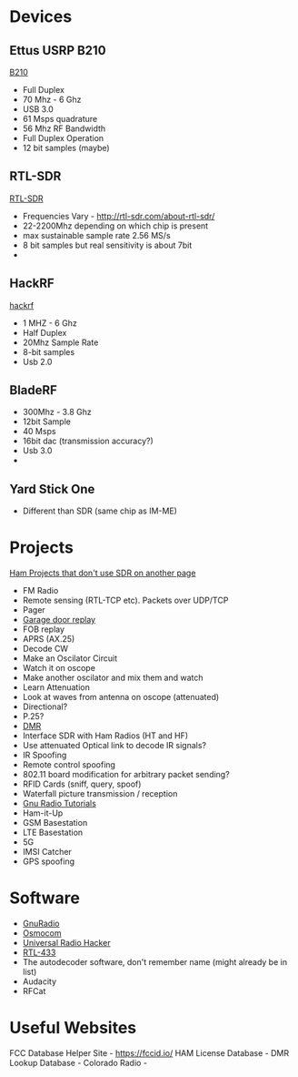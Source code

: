 <!-- TITLE: Sdr -->
<!-- SUBTITLE: A quick summary of Sdr -->

# Devices
## Ettus USRP B210
[B210](/ettus_b210)
 - Full Duplex
 - 70 Mhz - 6 Ghz
 - USB 3.0
 - 61 Msps quadrature 
 - 56 Mhz RF Bandwidth
 - Full Duplex Operation
 - 12 bit samples (maybe)
## RTL-SDR
[RTL-SDR](/rtl-sdr)
- Frequencies Vary - http://rtl-sdr.com/about-rtl-sdr/
- 22-2200Mhz depending on which chip is present
- max sustainable sample rate 2.56 MS/s
- 8 bit samples but real sensitivity is about 7bit
- 
## HackRF
[hackrf](/hackrf)
- 1 MHZ - 6 Ghz
 - Half Duplex  
 - 20Mhz Sample Rate
 - 8-bit samples
 - Usb 2.0
## BladeRF
- 300Mhz - 3.8 Ghz
- 12bit Sample
- 40 Msps
- 16bit dac (transmission accuracy?)
- Usb 3.0
-
## Yard Stick One
- Different than SDR (same chip as IM-ME)
# Projects
[Ham Projects that don't use SDR on another page](/ham_projects)

* FM Radio
* Remote sensing (RTL-TCP etc).  Packets over UDP/TCP
* Pager
* [Garage door replay](/sdr-garagedoor)
* FOB replay
* APRS (AX.25)
* Decode CW
* Make an Oscilator Circuit
* Watch it on oscope
* Make another oscilator and mix them and watch
* Learn Attenuation
* Look at waves from antenna on oscope (attenuated)
* Directional?
* P.25?
* [DMR](/dmr)
* Interface SDR with Ham Radios (HT and HF)
* Use attenuated Optical link to decode IR signals?
* IR Spoofing
* Remote control spoofing
* 802.11 board modification for arbitrary packet sending?
* RFID Cards (sniff, query, spoof)
* Waterfall picture transmission / reception
* [Gnu Radio Tutorials](/gnu_radio_tutorials)
* Ham-it-Up
* GSM Basestation
* LTE Basestation
* 5G
* IMSI Catcher
* GPS spoofing

# Software
* [GnuRadio](/gnuradio)
* [Osmocom](/osmocom)
* [Universal Radio Hacker](/universal_radio_hacker)
* [RTL-433](/rtl-433)
* The autodecoder software, don't remember name (might already be in list)
* Audacity
* RFCat

# Useful Websites
FCC Database Helper Site - https://fccid.io/
HAM License Database - 
DMR Lookup Database - 
Colorado Radio - 



